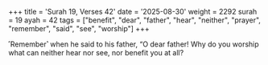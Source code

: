 +++
title = 'Surah 19, Verses 42'
date = '2025-08-30'
weight = 2292
surah = 19
ayah = 42
tags = ["benefit", "dear", "father", "hear", "neither", "prayer", "remember", "said", "see", "worship"]
+++

˹Remember˺ when he said to his father, “O dear father! Why do you worship what can neither hear nor see, nor benefit you at all?